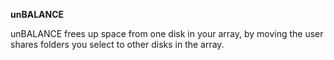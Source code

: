 **unBALANCE**

unBALANCE frees up space from one disk in your array, by moving the user shares folders you select to other disks in the array.